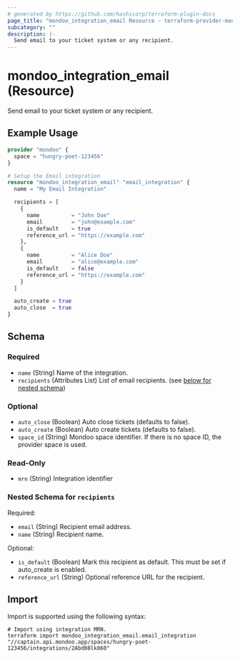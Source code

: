 ```yaml
---
# generated by https://github.com/hashicorp/terraform-plugin-docs
page_title: "mondoo_integration_email Resource - terraform-provider-mondoo"
subcategory: ""
description: |-
  Send email to your ticket system or any recipient.
---
```


# mondoo_integration_email (Resource)

Send email to your ticket system or any recipient.

## Example Usage

```terraform
provider "mondoo" {
  space = "hungry-poet-123456"
}

# Setup the Email integration
resource "mondoo_integration_email" "email_integration" {
  name = "My Email Integration"

  recipients = [
    {
      name          = "John Doe"
      email         = "john@example.com"
      is_default    = true
      reference_url = "https://example.com"
    },
    {
      name          = "Alice Doe"
      email         = "alice@example.com"
      is_default    = false
      reference_url = "https://example.com"
    }
  ]

  auto_create = true
  auto_close  = true
}
```

<!-- schema generated by tfplugindocs -->
## Schema

### Required

- `name` (String) Name of the integration.
- `recipients` (Attributes List) List of email recipients. (see [below for nested schema](#nestedatt--recipients))

### Optional

- `auto_close` (Boolean) Auto close tickets (defaults to false).
- `auto_create` (Boolean) Auto create tickets (defaults to false).
- `space_id` (String) Mondoo space identifier. If there is no space ID, the provider space is used.

### Read-Only

- `mrn` (String) Integration identifier

<a id="nestedatt--recipients"></a>
### Nested Schema for `recipients`

Required:

- `email` (String) Recipient email address.
- `name` (String) Recipient name.

Optional:

- `is_default` (Boolean) Mark this recipient as default. This must be set if auto_create is enabled.
- `reference_url` (String) Optional reference URL for the recipient.

## Import

Import is supported using the following syntax:

```shell
# Import using integration MRN.
terraform import mondoo_integration_email.email_integration "//captain.api.mondoo.app/spaces/hungry-poet-123456/integrations/2Abd08lk860"
```
